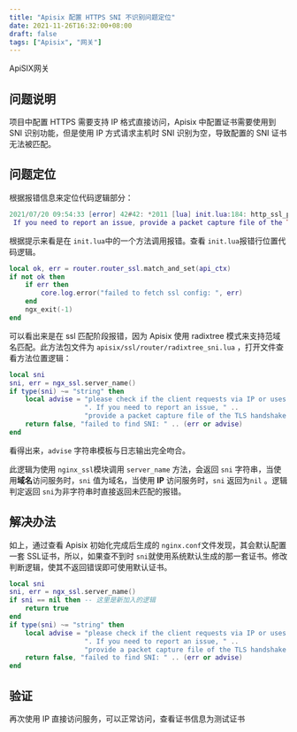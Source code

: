 ```yaml
---
title: "Apisix 配置 HTTPS SNI 不识别问题定位"
date: 2021-11-26T16:32:00+08:00
draft: false
tags: ["Apisix", "网关"]
---
```


ApiSIX网关

## 问题说明

项目中配置 HTTPS 需要支持 IP 格式直接访问，Apisix 中配置证书需要使用到 SNI 识别功能，但是使用 IP 方式请求主机时 SNI 识别为空，导致配置的 SNI 证书无法被匹配。

## 问题定位

根据报错信息来定位代码逻辑部分：

```lua
2021/07/20 09:54:33 [error] 42#42: *2011 [lua] init.lua:184: http_ssl_phase(): failed to fetch ssl config: failed to find SNI: please check if the client reques
 If you need to report an issue, provide a packet capture file of the TLS handshake., context: ssl_certificate_by_lua*, client: 172.17.0.1, server: 0.0.0.0:6443
```
<!--more-->
根据提示来看是在 `init.lua`中的一个方法调用报错。查看 `init.lua`报错行位置代码逻辑。

```lua
local ok, err = router.router_ssl.match_and_set(api_ctx)
if not ok then
    if err then
        core.log.error("failed to fetch ssl config: ", err)
    end
    ngx_exit(-1)
end
```

可以看出来是在 ssl 匹配阶段报错，因为 Apisix 使用 radixtree 模式来支持范域名匹配。此方法包文件为 `apisix/ssl/router/radixtree_sni.lua` ，打开文件查看方法位置逻辑：

```lua
local sni
sni, err = ngx_ssl.server_name()
if type(sni) ~= "string" then
    local advise = "please check if the client requests via IP or uses an outdated protocol" ..
                   ". If you need to report an issue, " ..
                   "provide a packet capture file of the TLS handshake."
    return false, "failed to find SNI: " .. (err or advise)
end
```

看得出来，`advise` 字符串模板与日志输出完全吻合。

此逻辑为使用 `nginx_ssl`模块调用 `server_name` 方法，会返回 `sni` 字符串，当使用**域名**访问服务时，`sni` 值为域名，当使用 **IP** 访问服务时，`sni` 返回为`nil` 。逻辑判定返回 `sni`为非字符串时直接返回未匹配的报错。

## 解决办法

如上，通过查看 Apisix 初始化完成后生成的 `nginx.conf`文件发现，其会默认配置一套 SSL证书，所以，如果查不到时 `sni`就使用系统默认生成的那一套证书。修改判断逻辑，使其不返回错误即可使用默认证书。

```lua
local sni
sni, err = ngx_ssl.server_name()
if sni == nil then -- 这里是新加入的逻辑
    return true
end
if type(sni) ~= "string" then
    local advise = "please check if the client requests via IP or uses an outdated protocol" ..
                   ". If you need to report an issue, " ..
                   "provide a packet capture file of the TLS handshake."
    return false, "failed to find SNI: " .. (err or advise)
end
```

## 验证

再次使用 IP 直接访问服务，可以正常访问，查看证书信息为测试证书